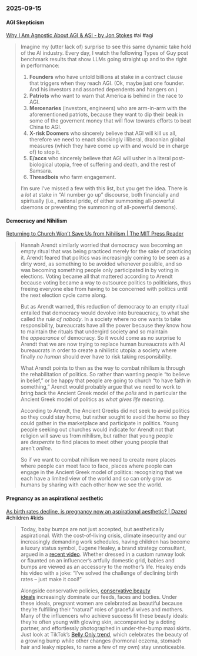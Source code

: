 ### 2025-09-15
#### AGI Skepticism
[Why I Am Agnostic About AGI & ASI - by Jon Stokes](https://www.jonstokes.com/p/why-i-am-agnostic-about-agi-and-asi) #ai #agi

> Imagine my (utter lack of) surprise to see this same dynamic take hold of the AI industry. Every day, I watch the following Types of Guy post benchmark results that show LLMs going straight up and to the right in performance:
> 
> 1. **Founders** who have untold billions at stake in a contract clause that triggers when they reach AGI. (Ok, maybe just one founder. And his investors and assorted dependents and hangers on.)
> 2. **Patriots** who want to warn that America is behind in the race to AGI.
> 3. **Mercenaries** (investors, engineers) who are arm-in-arm with the aforementioned patriots, because they want to dip their beak in some of the governent money that will flow towards efforts to beat China to AGI.
> 4. **X-risk Doomers** who sincerely believe that AGI will kill us all, therefore we need to enact shockingly illiberal, draconian global measures (which they have come up with and would be in charge of) to stop it.
> 5. **E/accs** who sincerely believe that AGI will usher in a literal post-biological utopia, free of suffering and death, and the rest of Samsara.
> 6. **Threadbois** who farm engagement.
> 
> I’m sure I’ve missed a few with this list, but you get the idea. There is a _lot_ at stake in “AI number go up” discourse, both financially and spiritually (i.e., national pride, of either summoning all-powerful daemons or preventing the summoning of all-powerful demons).

#### Democracy and Nihilism
[Returning to Church Won’t Save Us from Nihilism \| The MIT Press Reader](https://thereader.mitpress.mit.edu/returning-to-church-wont-save-us-from-nihilism/) 

> Hannah Arendt similarly worried that democracy was becoming an empty ritual that was being practiced merely for the sake of practicing it. Arendt feared that politics was increasingly coming to be seen as a dirty word, as something to be avoided whenever possible, and so was becoming something people only participated in by voting in elections. Voting became all that mattered according to Arendt because voting became a way to outsource politics to politicians, thus freeing everyone else from having to be concerned with politics until the next election cycle came along.
> 
> But as Arendt warned, this reduction of democracy to an empty ritual entailed that democracy would devolve into bureaucracy, to what she called _the rule of nobody_. In a society where no one wants to take responsibility, bureaucrats have all the power because they know how to maintain the rituals that undergird society and so maintain the _appearance_ of democracy. So it would come as no surprise to Arendt that we are now trying to replace human bureaucrats with AI bureaucrats in order to create a nihilistic utopia: a society where finally _no human_ should ever have to risk taking responsibility.
> 
> What Arendt points to then as the way to combat nihilism is through the rehabilitation of politics. So rather than wanting people “to believe in belief,” or be happy that people are going to church “to have faith in something,” Arendt would probably argue that we need to work to bring back the Ancient Greek model of the _polis_ and in particular the Ancient Greek model of politics as _what gives life meaning_.
> 
> According to Arendt, the Ancient Greeks did not seek to avoid politics so they could stay home, but rather sought to avoid the home so they could gather in the marketplace and participate in politics. Young people seeking out churches would indicate for Arendt not that religion will save us from nihilism, but rather that young people are _desperate_ to find places to meet other young people that aren’t _online_.
> 
> So if we want to combat nihilism we need to create more places where people can meet face to face, places where people can engage in the Ancient Greek model of politics: recognizing that we each have a limited view of the world and so can only grow as humans by sharing with each other how we see the world.

#### Pregnancy as an aspirational aesthetic
[As birth rates decline, is pregnancy now an aspirational aesthetic? \| Dazed](https://www.dazeddigital.com/beauty/article/68270/1/declining-birth-rates-pregnancy-aspirational-aesthetic-rihanna-di-petsa) #children #kids 

> Today, baby bumps are not just accepted, but aesthetically aspirational. With the cost-of-living crisis, climate insecurity and our increasingly demanding work schedules, having children has become a luxury status symbol, Eugene Healey, a brand strategy consultant, argued in a [recent video](https://www.instagram.com/p/DFWZNyxzC88/). Whether dressed in a custom runway look or flaunted on an influencer’s artfully domestic grid, babies and bumps are viewed as an accessory to the mother’s life. Healey ends his video with a joke: “I’ve solved the challenge of declining birth rates – just make it cool!”
> 
> Alongside conservative policies, [conservative beauty ideals](https://www.dazeddigital.com/beauty/article/66958/1/beauty-backslide-how-the-pendulum-swung-back-to-thinness-and-conservatism) increasingly dominate our feeds, faces and bodies. Under these ideals, pregnant women are celebrated as beautiful because they’re fulfilling their “natural” roles of graceful wives and mothers. Many of the influencers who achieve success fit these beauty ideals: they’re often young with glowing skin, accompanied by a doting partner, and effortlessly photographed in under-the-bump maxi skirts. Just look at TikTok’s [Belly Only trend](https://www.tiktok.com/discover/belly-only-pregnancy), which celebrates the beauty of a growing bump while other changes (hormonal eczema, stomach hair and leaky nipples, to name a few of my own) stay unnoticeable.